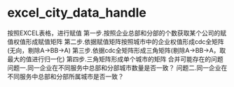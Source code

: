 # excel_city_data_handle
按照EXCEL表格，进行赋值
第一步.按照企业总部和分部的个数获取某个公司的赋值权值形成赋值矩阵
第二步.依据赋值矩阵按照城市中的企业权值形成cdc全矩阵(无向，剔除A->BB->A)
第三步.依据cdc全矩阵形成三角矩阵(剔除A->BB->A，取最大的值进行归一化)
第四步.三角矩阵形成单个城市的矩阵
合并可能存在的问题
问题一.同一企业在不同服务中总部和分部城市数量是否一致？
问题二.同一企业在不同服务中总部和分部所属城市是否一致？
